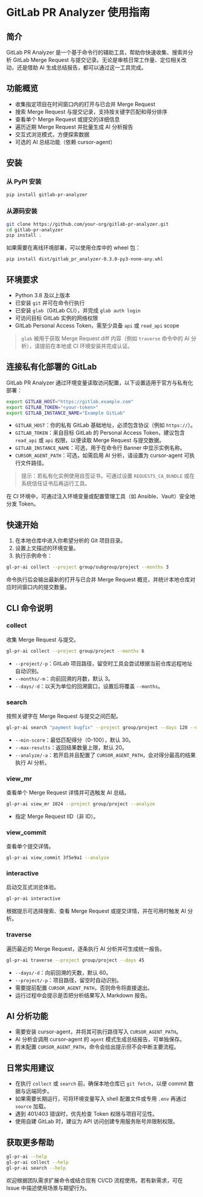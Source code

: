 # GitLab PR Analyzer 使用指南

## 简介
GitLab PR Analyzer 是一个基于命令行的辅助工具，帮助你快速收集、搜索并分析 GitLab Merge Request 与提交记录。无论是审核日常工作量、定位相关改动，还是借助 AI 生成总结报告，都可以通过这一工具完成。

## 功能概览
- 收集指定项目在时间窗口内的打开与已合并 Merge Request
- 搜索 Merge Request 与提交记录，支持按关键字匹配和得分排序
- 查看单个 Merge Request 或提交的详细信息
- 遍历近期 Merge Request 并批量生成 AI 分析报告
- 交互式浏览模式，方便探索数据
- 可选的 AI 总结功能（依赖 cursor-agent）

## 安装

### 从 PyPI 安装
```bash
pip install gitlab-pr-analyzer
```

### 从源码安装
```bash
git clone https://github.com/your-org/gitlab-pr-analyzer.git
cd gitlab-pr-analyzer
pip install .
```

如果需要在离线环境部署，可以使用仓库中的 wheel 包：
```bash
pip install dist/gitlab_pr_analyzer-0.3.0-py3-none-any.whl
```

## 环境要求
- Python 3.8 及以上版本
- 已安装 `git` 并可在命令行执行
- 已安装 `glab`（GitLab CLI），并完成 `glab auth login`
- 可访问目标 GitLab 实例的网络权限
- GitLab Personal Access Token，需至少具备 `api` 或 `read_api` scope

> `glab` 被用于获取 Merge Request diff 内容（例如 `traverse` 命令中的 AI 分析），请提前在本地或 CI 环境安装并完成认证。

## 连接私有化部署的 GitLab
GitLab PR Analyzer 通过环境变量读取访问配置，以下设置适用于官方与私有化部署：

```bash
export GITLAB_HOST="https://gitlab.example.com"
export GITLAB_TOKEN="<your-token>"
export GITLAB_INSTANCE_NAME="Example GitLab"
```

- `GITLAB_HOST`：你的私有 GitLab 基础地址，必须包含协议（例如 `https://`）。
- `GITLAB_TOKEN`：来自目标 GitLab 的 Personal Access Token，建议包含 `read_api` 或 `api` 权限，以便读取 Merge Request 与提交数据。
- `GITLAB_INSTANCE_NAME`：可选，用于在命令行 Banner 中显示实例名称。
- `CURSOR_AGENT_PATH`：可选，如需启用 AI 分析，请设置为 cursor-agent 可执行文件路径。

> 提示：若私有化实例使用自签证书，可通过设置 `REQUESTS_CA_BUNDLE` 或在系统信任证书后再运行工具。

在 CI 环境中，可通过注入环境变量或配置管理工具（如 Ansible、Vault）安全地分发 Token。

## 快速开始
1. 在本地仓库中进入你希望分析的 Git 项目目录。
2. 设置上文描述的环境变量。
3. 执行示例命令：

```bash
gl-pr-ai collect --project group/subgroup/project --months 3
```

命令执行后会输出最新的打开与已合并 Merge Request 概览，并统计本地仓库对应时间窗口内的提交数量。

## CLI 命令说明

### collect
收集 Merge Request 与提交。

```bash
gl-pr-ai collect --project group/project --months 6
```

- `--project/-p`：GitLab 项目路径，留空时工具会尝试根据当前仓库远程地址自动识别。
- `--months/-m`：向前回溯的月数，默认 3。
- `--days/-d`：以天为单位的回溯窗口，设置后将覆盖 `--months`。

### search
按照关键字在 Merge Request 与提交之间匹配。

```bash
gl-pr-ai search "payment bugfix" --project group/project --days 120 --min-score 40 --max-results 15
```

- `--min-score`：最低匹配得分（0-100），默认 30。
- `--max-results`：返回结果数量上限，默认 20。
- `--analyze/-a`：若开启并且配置了 `CURSOR_AGENT_PATH`，会对得分最高的结果执行 AI 分析。

### view_mr
查看单个 Merge Request 详情并可选触发 AI 总结。

```bash
gl-pr-ai view_mr 1024 --project group/project --analyze
```

- 指定 Merge Request IID（非 ID）。

### view_commit
查看单个提交详情。

```bash
gl-pr-ai view_commit 3f5e9a1 --analyze
```

### interactive
启动交互式浏览体验。

```bash
gl-pr-ai interactive
```

根据提示可选择搜索、查看 Merge Request 或提交详情，并在可用时触发 AI 分析。

### traverse
遍历最近的 Merge Request，逐条执行 AI 分析并可生成统一报告。

```bash
gl-pr-ai traverse --project group/project --days 45
```

- `--days/-d`：向前回溯的天数，默认 60。
- `--project/-p`：项目路径，留空时自动识别。
- 需要提前配置 `CURSOR_AGENT_PATH`，否则命令将直接退出。
- 运行过程中会提示是否把分析结果写入 Markdown 报告。

## AI 分析功能
- 需要安装 cursor-agent，并将其可执行路径写入 `CURSOR_AGENT_PATH`。
- AI 分析会调用 cursor-agent 的 `agent` 模式生成总结报告，可单独保存。
- 若未配置 `CURSOR_AGENT_PATH`，命令会给出提示但不会中断主要流程。

## 日常实用建议
- 在执行 `collect` 或 `search` 前，确保本地仓库已 `git fetch`，以便 commit 数据与远端同步。
- 如果需要长期运行，可将环境变量写入 shell 配置文件或专用 `.env` 再通过 `source` 加载。
- 遇到 401/403 错误时，优先检查 Token 权限与项目可见性。
- 使用自建 GitLab 时，建议为 API 访问创建专用服务账号并限制权限。

## 获取更多帮助
```bash
gl-pr-ai --help
gl-pr-ai collect --help
gl-pr-ai search --help
```

欢迎根据团队需求扩展命令或结合现有 CI/CD 流程使用。若有新需求，可在 Issue 中描述使用场景与期望行为。

